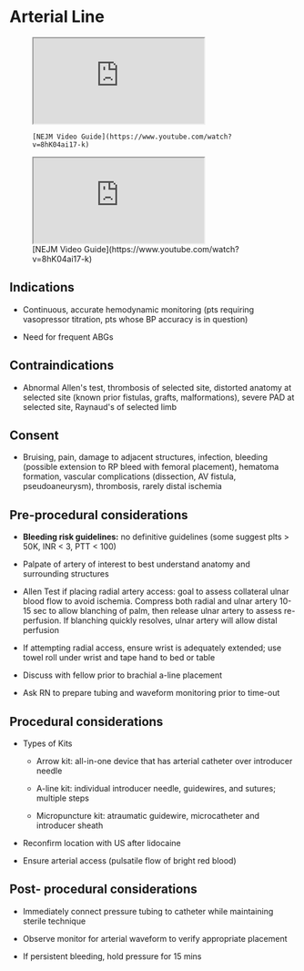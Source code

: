 # Arterial Line

<figure markdown>
  
  <iframe src="https://www.youtube.com/embed/8hK04ai17-k" allowfullscreen></iframe>
  
  <figcaption>
    
    [NEJM Video Guide](https://www.youtube.com/watch?v=8hK04ai17-k)
  
  </figcaption>

</figure>

<figure markdown>
  <iframe src="https://www.youtube.com/embed/8hK04ai17-k" allowfullscreen></iframe>
  <figcaption>[NEJM Video Guide](https://www.youtube.com/watch?v=8hK04ai17-k)</figcaption>
</figure>


## Indications

- Continuous, accurate hemodynamic monitoring (pts requiring
    vasopressor titration, pts whose BP accuracy is in question)

- Need for frequent ABGs

## Contraindications

- Abnormal Allen's test, thrombosis of selected site, distorted
    anatomy at selected site (known prior fistulas, grafts,
    malformations), severe PAD at selected site, Raynaud's of selected
    limb

## Consent

- Bruising, pain, damage to adjacent structures, infection, bleeding
    (possible extension to RP bleed with femoral placement), hematoma
    formation, vascular complications (dissection, AV fistula,
    pseudoaneurysm), thrombosis, rarely distal ischemia

## Pre-procedural considerations

- **Bleeding risk guidelines:** no definitive guidelines (some suggest
    plts > 50K, INR < 3, PTT < 100)

- Palpate of artery of interest to best understand anatomy and
    surrounding structures

- Allen Test if placing radial artery access: goal to assess
    collateral ulnar blood flow to avoid ischemia. Compress both radial
    and ulnar artery 10-15 sec to allow blanching of palm, then release
    ulnar artery to assess re-perfusion. If blanching quickly resolves,
    ulnar artery will allow distal perfusion

- If attempting radial access, ensure wrist is adequately extended;
    use towel roll under wrist and tape hand to bed or table

- Discuss with fellow prior to brachial a-line placement

- Ask RN to prepare tubing and waveform monitoring prior to time-out

## Procedural considerations

- Types of Kits

    - Arrow kit: all-in-one device that has arterial catheter over
        introducer needle

    - A-line kit: individual introducer needle, guidewires, and sutures;
        multiple steps

    - Micropuncture kit: atraumatic guidewire, microcatheter and
        introducer sheath

- Reconfirm location with US after lidocaine

- Ensure arterial access (pulsatile flow of bright red blood)

## Post- procedural considerations

- Immediately connect pressure tubing to catheter while maintaining
    sterile technique

- Observe monitor for arterial waveform to verify appropriate
    placement

- If persistent bleeding, hold pressure for 15 mins
